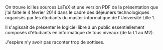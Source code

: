 On trouve ici les sources LaTeX et une version PDF de la présentation
que j'ai faite le 4 février 2014 dans le cadre des déjeuners
technologiques organisés par les étudiants du master informatique de
l'Université Lille 1.

Il s'agissait de présenter le logiciel libre à un public essentiellement
composés d'étudiants en informatique de tous niveaux (de la L1 au M2).

J'espère n'y avoir pas raconter trop de sottises.

